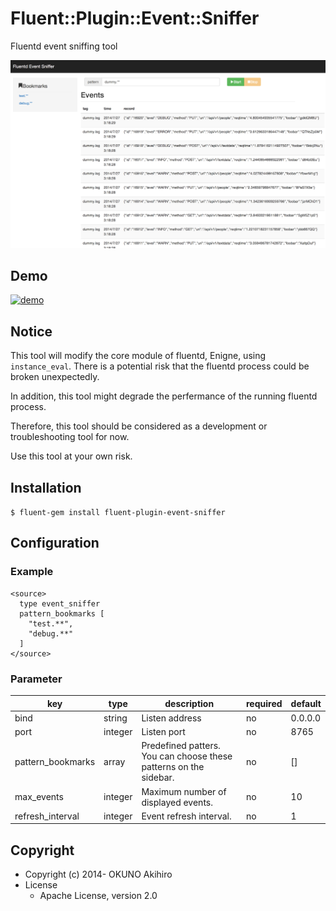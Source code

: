 # Fluent::Plugin::Event::Sniffer

Fluentd event sniffing tool

![example of tool](https://raw.githubusercontent.com/choplin/fluent-plugin-event-sniffer/master/img/example.png)

## Demo

[![demo](http://img.youtube.com/vi/_ykzeP2xGNg/0.jpg)](http://www.youtube.com/watch?v=_ykzeP2xGNg)

## Notice

This tool will modify the core module of fluentd, Enigne, using `instance_eval`. There is a potential risk that the fluentd process could be broken unexpectedly.

In addition, this tool might degrade the perfermance of the running fluentd process.

Therefore, this tool should be considered as a development or troubleshooting tool for now.

Use this tool at your own risk.

## Installation

`$ fluent-gem install fluent-plugin-event-sniffer`

## Configuration

### Example

```
<source>
  type event_sniffer
  pattern_bookmarks [
    "test.**",
    "debug.**"
  ]
</source>
```

### Parameter

key               | type    | description                                                       | required | default
---               | ---     | ---                                                               | ---      | ---
bind              | string  | Listen address                                                    | no       | 0.0.0.0
port              | integer | Listen port                                                       | no       | 8765
pattern_bookmarks | array   | Predefined patters. You can choose these patterns on the sidebar. | no       | []
max_events        | integer | Maximum number of displayed events.                               | no       | 10
refresh_interval  | integer | Event refresh interval.                                           | no       | 1

## Copyright

* Copyright (c) 2014- OKUNO Akihiro
* License
    * Apache License, version 2.0

